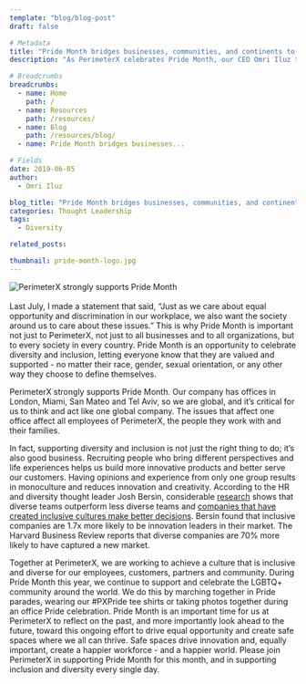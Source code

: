 ```yaml
---
template: "blog/blog-post"
draft: false

# Metadata
title: "Pride Month bridges businesses, communities, and continents to celebrate diversity"
description: "As PerimeterX celebrates Pride Month, our CEO Omri Iluz talks about the importance of diversity & inclusion at PerimeterX and for businesses across the globe."

# Breadcrumbs
breadcrumbs:
  - name: Home
    path: /
  - name: Resources
    path: /resources/
  - name: Blog
    path: /resources/blog/
  - name: Pride Month bridges businesses...

# Fields
date: 2019-06-05
author:
  - Omri Iluz

blog_title: "Pride Month bridges businesses, communities, and continents to celebrate diversity"
categories: Thought Leadership
tags:
  - Diversity

related_posts:

thumbnail: pride-month-logo.jpg
---
```


![PerimeterX strongly supports Pride Month ](/assets/images/blog/blog-thumbnails/pride-month-logo.jpg)<br><br>
Last July, I made a statement that said, “Just as we care about equal opportunity and discrimination in our workplace, we also want the society around us to care about these issues.” This is why Pride Month is important not just to PerimeterX, not just to all businesses and to all organizations, but to every society in every country. Pride Month is an opportunity to celebrate diversity and inclusion, letting everyone know that they are valued and supported - no matter their race, gender, sexual orientation, or any other way they choose to define themselves.

PerimeterX strongly supports Pride Month. Our company has offices in London, Miami, San Mateo and Tel Aviv, so we are global, and it’s critical for us to think and act like one global company. The issues that affect one office affect all employees of PerimeterX, the people they work with and their families.

In fact, supporting diversity and inclusion is not just the right thing to do; it’s also good business. Recruiting people who bring different perspectives and life experiences helps us build more innovative products and better serve our customers. Having opinions and experience from only one group results in monoculture and reduces innovation and creativity. According to the HR and diversity thought leader Josh Bersin, considerable [research](https://www2.deloitte.com/content/dam/Deloitte/au/Documents/human-capital/deloitte-au-hc-diversity-inclusion-soup-0513.pdf) shows that diverse teams outperform less diverse teams and [companies that have created inclusive cultures make better decisions](https://www.forbes.com/sites/eriklarson/2017/09/21/new-research-diversity-inclusion-better-decision-making-at-work/#4b5e52174cbf). Bersin found that inclusive companies are 1.7x more likely to be innovation leaders in their market. The Harvard Business Review reports that diverse companies are 70% more likely to have captured a new market.

Together at PerimeterX, we are working to achieve a culture that is inclusive and diverse for our employees, customers, partners and community. During Pride Month this year, we continue to support and celebrate the LGBTQ+ community around the world. We do this by marching together in Pride parades, wearing our #PXPride tee shirts or taking photos together during an office Pride celebration. Pride Month is an important time for us at PerimeterX to reflect on the past, and more importantly look ahead to the future, toward this ongoing effort to drive equal opportunity and create safe spaces where we all can thrive. Safe spaces drive innovation and, equally important, create a happier workforce - and a happier world. Please join PerimeterX in supporting Pride Month for this month, and in supporting inclusion and diversity every single day.

